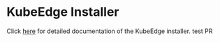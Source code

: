 
# KubeEdge Installer

Click [here](https://kubeedge.io/en/docs/setup/keadm/) for detailed documentation of the KubeEdge installer.
test PR